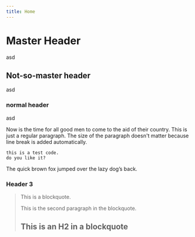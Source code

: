 ```yaml
---
title: Home
---
```


# Master Header

asd


## Not-so-master header

asd


### normal header

asd



Now is the time for all good men to come to
the aid of their country. This is just a
regular paragraph. The size of the paragraph doesn't matter because line break is added automatically.

	this is a test code.
	do you like it?

The quick brown fox jumped over the lazy
dog’s back.

### Header 3

> This is a blockquote.
> 
> This is the second paragraph in the blockquote.
>
> ## This is an H2 in a blockquote
